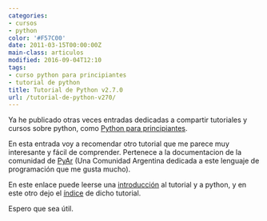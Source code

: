 ```yaml
---
categories:
- cursos
- python
color: '#F57C00'
date: 2011-03-15T00:00:00Z
main-class: articulos
modified: 2016-09-04T12:10
tags:
- curso python para principiantes
- tutorial de python
title: Tutorial de Python v2.7.0
url: /tutorial-de-python-v270/
---
```


Ya he publicado otras veces entradas dedicadas a compartir tutoriales y cursos sobre python, como [Python para principiantes][1].

En esta entrada voy a recomendar otro tutorial que me parece muy interesante y fácil de comprender. Pertenece a la documentacion de la comunidad de [PyAr][3] (Una Comunidad Argentina dedicada a este lenguaje de programación que me gusta mucho).

<!--ad-->

En este enlace puede leerse una <a target="_blank" href="http://docs.python.org.ar/tutorial/index.html">introducción</a> al tutorial y a python, y en este otro dejo el <a target="_blank" href="http://docs.python.org.ar/tutorial/contenido.html">índice</a> de dicho tutorial.

Espero que sea útil.

 [1]: https://elbauldelprogramador.com/python-para-principiantes/
 [3]: http://python.org.ar/pyar/
